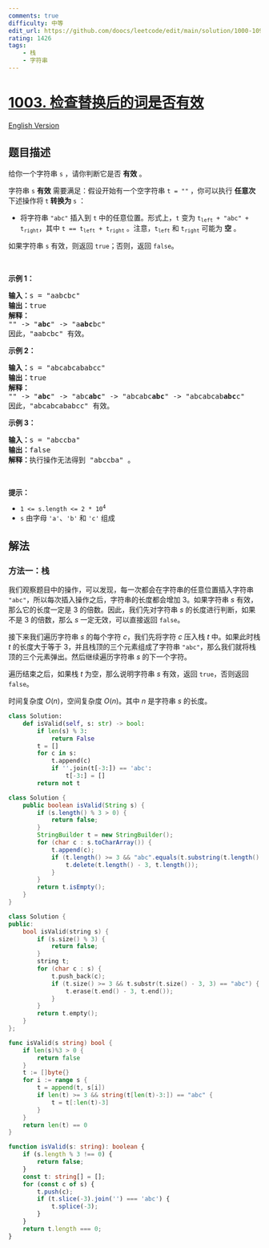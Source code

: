 ```yaml
---
comments: true
difficulty: 中等
edit_url: https://github.com/doocs/leetcode/edit/main/solution/1000-1099/1003.Check%20If%20Word%20Is%20Valid%20After%20Substitutions/README.md
rating: 1426
tags:
    - 栈
    - 字符串
---
```


# [1003. 检查替换后的词是否有效](https://leetcode.cn/problems/check-if-word-is-valid-after-substitutions)

[English Version](/solution/1000-1099/1003.Check%20If%20Word%20Is%20Valid%20After%20Substitutions/README_EN.md)

## 题目描述

<!-- 这里写题目描述 -->

给你一个字符串 <code>s</code> ，请你判断它是否 <strong>有效</strong> 。

<p>字符串 <code>s</code> <strong>有效</strong> 需要满足：假设开始有一个空字符串 <code>t = ""</code> ，你可以执行 <strong>任意次</strong> 下述操作将<strong> </strong><code>t</code><strong> 转换为 </strong><code>s</code> ：</p>

<ul>
	<li>将字符串 <code>"abc"</code> 插入到 <code>t</code> 中的任意位置。形式上，<code>t</code> 变为 <code>t<sub>left</sub> + "abc" + t<sub>right</sub></code>，其中 <code>t == t<sub>left</sub> + t<sub>right</sub></code> 。注意，<code>t<sub>left</sub></code> 和 <code>t<sub>right</sub></code> 可能为 <strong>空</strong> 。</li>
</ul>

<p>如果字符串 <code>s</code> 有效，则返回 <code>true</code>；否则，返回 <code>false</code>。</p>

<p>&nbsp;</p>

<p><strong>示例 1：</strong></p>

<pre>
<strong>输入：</strong>s = "aabcbc"
<strong>输出：</strong>true
<strong>解释：</strong>
"" -&gt; "<strong>abc</strong>" -&gt; "a<strong>abc</strong>bc"
因此，"aabcbc" 有效。</pre>

<p><strong>示例 2：</strong></p>

<pre>
<strong>输入：</strong>s = "abcabcababcc"
<strong>输出：</strong>true
<strong>解释：</strong>
"" -&gt; "<strong>abc</strong>" -&gt; "abc<strong>abc</strong>" -&gt; "abcabc<strong>abc</strong>" -&gt; "abcabcab<strong>abc</strong>c"
因此，"abcabcababcc" 有效。</pre>

<p><strong>示例 3：</strong></p>

<pre>
<strong>输入：</strong>s = "abccba"
<strong>输出：</strong>false
<strong>解释：</strong>执行操作无法得到 "abccba" 。</pre>

<p>&nbsp;</p>

<p><strong>提示：</strong></p>

<ul>
	<li><code>1 &lt;= s.length &lt;= 2 * 10<sup>4</sup></code></li>
	<li><code>s</code> 由字母 <code>'a'</code>、<code>'b'</code> 和 <code>'c'</code> 组成</li>
</ul>

## 解法

### 方法一：栈

我们观察题目中的操作，可以发现，每一次都会在字符串的任意位置插入字符串 `"abc"`，所以每次插入操作之后，字符串的长度都会增加 $3$。如果字符串 $s$ 有效，那么它的长度一定是 $3$ 的倍数。因此，我们先对字符串 $s$ 的长度进行判断，如果不是 $3$ 的倍数，那么 $s$ 一定无效，可以直接返回 `false`。

接下来我们遍历字符串 $s$ 的每个字符 $c$，我们先将字符 $c$ 压入栈 $t$ 中。如果此时栈 $t$ 的长度大于等于 $3$，并且栈顶的三个元素组成了字符串 `"abc"`，那么我们就将栈顶的三个元素弹出。然后继续遍历字符串 $s$ 的下一个字符。

遍历结束之后，如果栈 $t$ 为空，那么说明字符串 $s$ 有效，返回 `true`，否则返回 `false`。

时间复杂度 $O(n)$，空间复杂度 $O(n)$。其中 $n$ 是字符串 $s$ 的长度。

<!-- tabs:start -->

```python
class Solution:
    def isValid(self, s: str) -> bool:
        if len(s) % 3:
            return False
        t = []
        for c in s:
            t.append(c)
            if ''.join(t[-3:]) == 'abc':
                t[-3:] = []
        return not t
```

```java
class Solution {
    public boolean isValid(String s) {
        if (s.length() % 3 > 0) {
            return false;
        }
        StringBuilder t = new StringBuilder();
        for (char c : s.toCharArray()) {
            t.append(c);
            if (t.length() >= 3 && "abc".equals(t.substring(t.length() - 3))) {
                t.delete(t.length() - 3, t.length());
            }
        }
        return t.isEmpty();
    }
}
```

```cpp
class Solution {
public:
    bool isValid(string s) {
        if (s.size() % 3) {
            return false;
        }
        string t;
        for (char c : s) {
            t.push_back(c);
            if (t.size() >= 3 && t.substr(t.size() - 3, 3) == "abc") {
                t.erase(t.end() - 3, t.end());
            }
        }
        return t.empty();
    }
};
```

```go
func isValid(s string) bool {
	if len(s)%3 > 0 {
		return false
	}
	t := []byte{}
	for i := range s {
		t = append(t, s[i])
		if len(t) >= 3 && string(t[len(t)-3:]) == "abc" {
			t = t[:len(t)-3]
		}
	}
	return len(t) == 0
}
```

```ts
function isValid(s: string): boolean {
    if (s.length % 3 !== 0) {
        return false;
    }
    const t: string[] = [];
    for (const c of s) {
        t.push(c);
        if (t.slice(-3).join('') === 'abc') {
            t.splice(-3);
        }
    }
    return t.length === 0;
}
```

<!-- tabs:end -->

<!-- end -->
